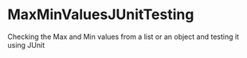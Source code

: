 # MaxMinValuesJUnitTesting
Checking the Max and Min values from a list or an object and testing it using JUnit
